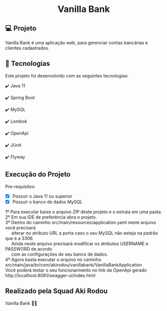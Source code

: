 <h1 align="center">
  Vanilla Bank
</h1>


## 💻 Projeto

Vanilla Bank é uma aplicação web, para gerenciar contas bancárias e clientes cadastrados.

## 🚀 Tecnologias

Este projeto foi desenvolvido com as seguintes tecnologias:

✔️ Java 11

✔️ Spring Boot

✔️ MySQL

✔️ Lombok

✔️ OpenApi

✔️ JUnit

✔️ Flyway

##  Execução do Projeto

Pre-requisitos:

- [x] Possuir o Java 11 ou superior
- [x] Possuir o banco de dados MySQL

1º Para executar baixe o arquivo ZIP deste projeto e o extraia em uma pasta.<br>
2º Em sua IDE de preferência abra o projeto.<br>
3º Dentro do caminho src/main/resources/application.yaml neste arquivo você precisará 
<br>&nbsp;&nbsp;&nbsp;&nbsp;&nbsp;alterar no atributo URL a porta caso o seu MySQL não esteja na padrão que é a 3306.
<br>&nbsp;&nbsp;&nbsp;&nbsp;&nbsp;Ainda neste arquivo precisará modificar os atributos USERNAME e PASSWORD de acordo
<br>&nbsp;&nbsp;&nbsp;&nbsp;&nbsp;com as configurações de seu banco de dados.<br>
4º Agora basta executar o arquivo no caminho src/main/java/br/com/akirodou/vanillabank/VanillaBankApplication  <br>
Você poderá testar o seu funcionarmento no link da OpenApi gerado http://localhost:8081/swagger-ui/index.html

##  Realizado pela Squad Aki Rodou
Vanilla Bank 🍦🍦